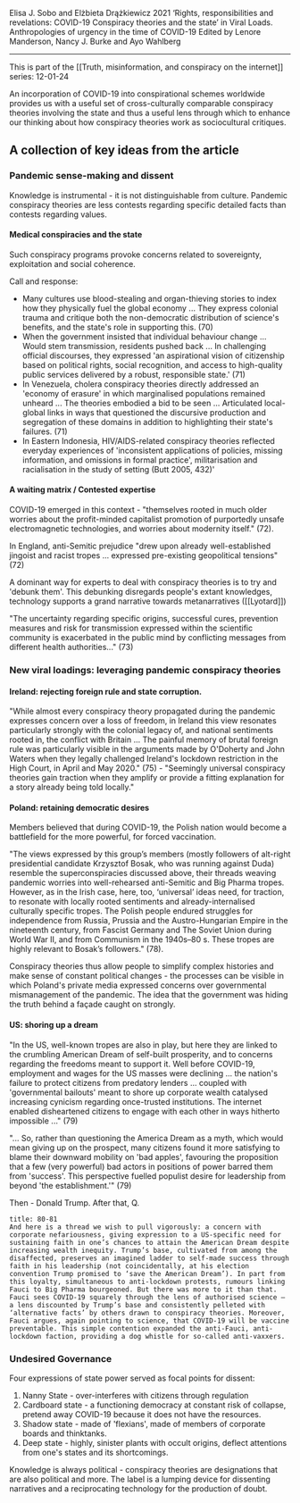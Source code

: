Elisa J. Sobo and Elżbieta Drążkiewicz 2021 ‘Rights, responsibilities and revelations: COVID-19 Conspiracy theories and the state’ in Viral Loads. Anthropologies of urgency in the time of COVID-19 Edited by Lenore Manderson, Nancy J. Burke and Ayo Wahlberg

---

This is part of the [[Truth, misinformation, and conspiracy on the internet]] series:
12-01-24

An incorporation of COVID-19 into conspirational schemes worldwide provides us with a useful set of cross-culturally comparable conspiracy theories involving the state and thus a useful lens through which to enhance our thinking about how conspiracy theories work as sociocultural critiques.

## A collection of key ideas from the article

### Pandemic sense-making and dissent

Knowledge is instrumental - it is not distinguishable from culture. Pandemic conspiracy theories are less contests regarding specific detailed facts than contests regarding values.

#### Medical conspiracies and the state

Such conspiracy programs provoke concerns related to sovereignty, exploitation and social coherence.

Call and response:
- Many cultures use blood-stealing and organ-thieving stories to index how they physically fuel the global economy ... They express colonial trauma and critique both the non-democratic distribution of science's benefits, and the state's role in supporting this. (70)
- When the government insisted that individual behaviour change ... Would stem transmission, residents pushed back ... In challenging official discourses, they expressed 'an aspirational vision of citizenship based on political rights, social recognition, and access to high-quality public services delivered by a robust, responsible state.' (71)
- In Venezuela, cholera conspiracy theories directly addressed an 'economy of erasure' in which marginalised populations remained unheard ... The theories embodied a bid to be seen ... Articulated local-global links in ways that questioned the discursive production and segregation of these domains in addition to highlighting their state's failures. (71)
- In Eastern Indonesia, HIV/AIDS-related conspiracy theories reflected everyday experiences of 'inconsistent applications of policies, missing information, and omissions in formal practice', militarisation and racialisation in the study of setting (Butt 2005, 432)'

#### A waiting matrix / Contested expertise

COVID-19 emerged in this context - "themselves rooted in much older worries about the profit-minded capitalist promotion of purportedly unsafe electromagnetic technologies, and worries about modernity itself." (72). 

In England, anti-Semitic prejudice "drew upon already well-established jingoist and racist tropes ... expressed pre-existing geopolitical tensions" (72)

A dominant way for experts to deal with conspiracy theories is to try and 'debunk them'. This debunking disregards people's extant knowledges, technology supports a grand narrative towards metanarratives ([[Lyotard]])

"The uncertainty regarding specific origins, successful cures, prevention measures and risk for transmission expressed within the scientific community is exacerbated in the public mind by conflicting messages from different health authorities..." (73)

### New viral loadings: leveraging pandemic conspiracy theories

#### Ireland: rejecting foreign rule and state corruption.

"While almost every conspiracy theory propagated during the pandemic expresses concern over a loss of freedom, in Ireland this view resonates particularly strongly with the colonial legacy of, and national sentiments rooted in, the conflict with Britain ... The painful memory of brutal foreign rule was particularly visible in the arguments made by O'Doherty and John Waters when they legally challenged Ireland's lockdown restriction in the High Court, in April and May 2020." (75) - "Seemingly universal conspiracy theories gain traction when they amplify or provide a fitting explanation for a story already being told locally."

#### Poland: retaining democratic desires

Members believed that during COVID-19, the Polish nation would become a battlefield for the more powerful, for forced vaccination.

"The views expressed by this group’s members (mostly followers of alt-right presidential candidate Krzysztof Bosak, who was running against Duda) resemble the superconspiracies discussed above, their threads weaving pandemic worries into well-rehearsed anti-Semitic and Big Pharma tropes. However, as in the Irish case, here, too, ‘universal’ ideas need, for traction, to resonate with locally rooted sentiments and already-internalised culturally specific tropes. The Polish people endured struggles for independence from Russia, Prussia and the Austro-Hungarian Empire in the nineteenth century, from Fascist Germany and The Soviet Union during World War II, and from Communism in the 1940s–80 s. These tropes are highly relevant to Bosak’s followers." (78).

Conspiracy theories thus allow people to simplify complex histories and make sense of constant political changes - the processes can be visible in which Poland's private media expressed concerns over governmental mismanagement of the pandemic. The idea that the government was hiding the truth behind a façade caught on strongly.

#### US: shoring up a dream

"In the US, well-known tropes are also in play, but here they are linked to the crumbling American Dream of self-built prosperity, and to concerns regarding the freedoms meant to support it. Well before COVID-19, employment and wages for the US masses were declining ... the nation's failure to protect citizens from predatory lenders ... coupled with 'governmental bailouts' meant to shore up corporate wealth catalysed increasing cynicism regarding once-trusted institutions. The internet enabled disheartened citizens to engage with each other in ways hitherto impossible ..." (79)

"... So, rather than questioning the America Dream as a myth, which would mean giving up on the prospect, many citizens found it more satisfying to blame their downward mobility on 'bad apples', favouring the proposition that a few (very powerful) bad actors in positions of power barred them from 'success'. This perspective fuelled populist desire for leadership from beyond 'the establishment.'" (79)

Then - Donald Trump. After that, Q.

```ad-quote
title: 80-81
And here is a thread we wish to pull vigorously: a concern with corporate nefariousness, giving expression to a US-specific need for sustaining faith in one’s chances to attain the American Dream despite increasing wealth inequity. Trump’s base, cultivated from among the disaffected, preserves an imagined ladder to self-made success through faith in his leadership (not coincidentally, at his election convention Trump promised to ‘save the American Dream’). In part from this loyalty, simultaneous to anti-lockdown protests, rumours linking Fauci to Big Pharma bourgeoned. But there was more to it than that. Fauci sees COVID-19 squarely through the lens of authorised science – a lens discounted by Trump’s base and consistently pelleted with ‘alternative facts’ by others drawn to conspiracy theories. Moreover, Fauci argues, again pointing to science, that COVID-19 will be vaccine preventable. This simple contention expanded the anti-Fauci, anti-lockdown faction, providing a dog whistle for so-called anti-vaxxers.
```

### Undesired Governance

Four expressions of state power served as focal points for dissent:

1. Nanny State - over-interferes with citizens through regulation
2. Cardboard state - a functioning democracy at constant risk of collapse, pretend away COVID-19 because it does not have the resources.
3. Shadow state - made of 'flexians', made of members of corporate boards and thinktanks.
4. Deep state - highly, sinister plants with occult origins, deflect attentions from one's states and its shortcomings.

Knowledge is always political - conspiracy theories are designations that are also political and more. The label is a lumping device for dissenting narratives and a reciprocating technology for the production of doubt.